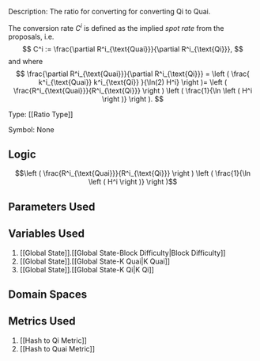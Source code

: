Description: The ratio for converting for converting Qi to Quai.

The conversion rate $C^i$ is defined as the implied _spot rate_ from the proposals, i.e.
$$
  C^i := \frac{\partial R^i_{\text{Quai}}}{\partial R^i_{\text{Qi}}},
$$
and where
$$
  \frac{\partial R^i_{\text{Quai}}}{\partial R^i_{\text{Qi}}} = \left ( \frac{ k^i_{\text{Quai}} k^i_{\text{Qi}}   }{\ln(2) H^i} \right )= \left ( \frac{R^i_{\text{Quai}}}{R^i_{\text{Qi}}} \right ) \left ( \frac{1}{\ln \left ( H^i \right )} \right ).
$$

Type: [[Ratio Type]]

Symbol: None

## Logic
$$\left ( \frac{R^i_{\text{Quai}}}{R^i_{\text{Qi}}} \right ) \left ( \frac{1}{\ln \left ( H^i \right )} \right )$$

## Parameters Used

## Variables Used
1. [[Global State]].[[Global State-Block Difficulty|Block Difficulty]]
2. [[Global State]].[[Global State-K Quai|K Quai]]
3. [[Global State]].[[Global State-K Qi|K Qi]]

## Domain Spaces
## Metrics Used
1. [[Hash to Qi Metric]]
2. [[Hash to Quai Metric]]
